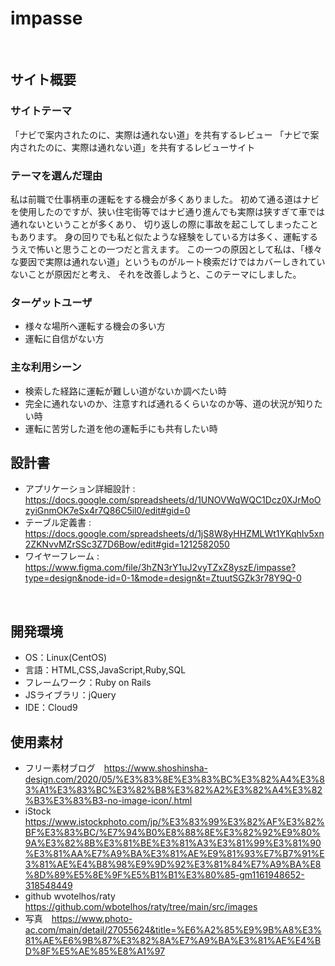 # impasse
​
## サイト概要
### サイトテーマ
「ナビで案内されたのに、実際は通れない道」を共有するレビュー
「ナビで案内されたのに、実際は通れない道」を共有するレビューサイト

### テーマを選んだ理由
私は前職で仕事柄車の運転をする機会が多くありました。
初めて通る道はナビを使用したのですが、狭い住宅街等ではナビ通り進んでも実際は狭すぎて車では通れないということが多くあり、
切り返しの際に事故を起こしてしまったこともあります。
身の回りでも私と似たような経験をしている方は多く、運転するうえで怖いと思うことの一つだと言えます。
この一つの原因として私は、「様々な要因で実際は通れない道」というものがルート検索だけではカバーしきれていないことが原因だと考え、
それを改善しようと、このテーマにしました。
​
### ターゲットユーザ
* 様々な場所へ運転する機会の多い方
* 運転に自信がない方
​
### 主な利用シーン
* 検索した経路に運転が難しい道がないか調べたい時
* 完全に通れないのか、注意すれば通れるくらいなのか等、道の状況が知りたい時
* 運転に苦労した道を他の運転手にも共有したい時
​
## 設計書
- アプリケーション詳細設計 : https://docs.google.com/spreadsheets/d/1UNOVWqWQC1Dcz0XJrMoOzyiGnmOK7eSx4r7Q86C5il0/edit#gid=0
- テーブル定義書 : https://docs.google.com/spreadsheets/d/1jS8W8yHHZMLWt1YKqhIv5xn2ZKNvvMZrSSc3Z7D6Bow/edit#gid=1212582050
- ワイヤーフレーム : https://www.figma.com/file/3hZN3rY1uJ2vyTZxZ8yszE/impasse?type=design&node-id=0-1&mode=design&t=ZtuutSGZk3r78Y9Q-0

​
## 開発環境
- OS：Linux(CentOS)
- 言語：HTML,CSS,JavaScript,Ruby,SQL
- フレームワーク：Ruby on Rails
- JSライブラリ：jQuery
- IDE：Cloud9
​
## 使用素材
- フリー素材ブログ　https://www.shoshinsha-design.com/2020/05/%E3%83%8E%E3%83%BC%E3%82%A4%E3%83%A1%E3%83%BC%E3%82%B8%E3%82%A2%E3%82%A4%E3%82%B3%E3%83%B3-no-image-icon/.html
- iStock https://www.istockphoto.com/jp/%E3%83%99%E3%82%AF%E3%82%BF%E3%83%BC/%E7%94%B0%E8%88%8E%E3%82%92%E9%80%9A%E3%82%8B%E3%81%BE%E3%81%A3%E3%81%99%E3%81%90%E3%81%AA%E7%A9%BA%E3%81%AE%E9%81%93%E7%B7%91%E3%81%AE%E4%B8%98%E9%9D%92%E3%81%84%E7%A9%BA%E8%8D%89%E5%8E%9F%E5%B1%B1%E3%80%85-gm1161948652-318548449
- github wvotelhos/raty https://github.com/wbotelhos/raty/tree/main/src/images
- 写真　https://www.photo-ac.com/main/detail/27055624&title=%E6%A2%85%E9%9B%A8%E3%81%AE%E6%9B%87%E3%82%8A%E7%A9%BA%E3%81%AE%E4%BD%8F%E5%AE%85%E8%A1%97